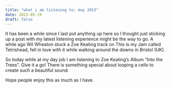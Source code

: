 ```yaml
---
title: "what i am listening to: may 2013"
date: 2013-05-19
draft: false
---
```


It has been a while since I last put anything up here so I thought just sticking
up a post with my latest listening experience might be the way to go. A while
ago Wil Wheaton stuck a Zoe Keating track on This is my Jam called Tetrishead,
fell in love with it while walking around the downs in Bristol (UK).

So today while at my day job I am listening to Zoe Keating’s Album “Into the
Trees”. Give it a go! There is something special about looping a cello to create
such a beautiful sound.

Hope people enjoy this as much as I have.
